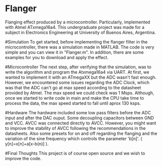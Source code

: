 # Flanger
Flanging effect produced by a microcontroller. Particularly, implemented with Atmel ATxmega16a4. This undergraduate project was made for a subject in Electronics Engineering at University of Buenos Aires, Argentina. 

#Simulation
To get started, before implementing the flanger filter in the microcontroller, there was a simulation made in MATLAB. The code is very simple and you can view it in "Flanger.m". In addition, there are some examples for you to download and apply the effect.

#Microcontroller
The next step, after verifying that the simulation, was to write the algorithm and program the Atxmega16a4 via UART. At first, we wanted to implement it with an ATmegaXX but the ADC wasn't fast enough. However, we encountered some issues regarding the ADC Clock, which was that the ADC can't go at max speed according to the datasheet provided by Atmel. The max speed we could check was 1 Msps. Although, once we started to write code in main and make the CPU take time to process the data, the max speed started to fall until aprox 130 ksps.

#Hardware
The hardware included some low pass filters before the ADC input and after the DAC ouput. Some decoupling capacitors between GND and VCC. AVCC was connected directly to AVCC. However, you might want to improve the stability of AVCC following the recommendations in the datasheets. Also some presets for on and off regarding the flanging and the variation of the sine frequency which controls the parameter 'b[n]'. ( y[n]=x[n]+a[x-b(n)] ).

#Final Thoughts
This project is of course open source and we wish to improve the code. 
